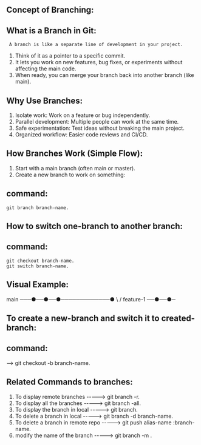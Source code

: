 Concept of Branching:
---------------------


What is a Branch in Git:
-----------------------
	 A branch is like a separate line of development in your project.

1)  Think of it as a pointer to a specific commit.
2)  It lets you work on new features, bug fixes, or experiments without affecting the main code.
3)  When ready, you can merge your branch back into another branch (like main).

Why Use Branches:
-----------------

1)  Isolate work: Work on a feature or bug independently.
2)  Parallel development: Multiple people can work at the same time.
3)  Safe experimentation: Test ideas without breaking the main project.
4)  Organized workflow: Easier code reviews and CI/CD.


How Branches Work (Simple Flow):
--------------------------------

1)  Start with a main branch (often main or master).
2)  Create a new branch to work on something:
   
command:
---------
	git branch branch-name.

How to switch one-branch to another branch:
-------------------------------------------
command:
-------
 	git checkout branch-name.
 	git switch branch-name.

Visual Example:
---------------

main ───●──●──●─────────────●
          \                 /
           feature-1 ──●──●─


To create a new-branch and switch it to created-branch:
-------------------------------------------------------
command:
--------
--> git checkout -b branch-name.

Related Commands to branches:
-----------------------------
1) To display remote branches                          -----> git branch -r.
2) To display all the branches                         -----> git branch -all.
3) To display the branch in local                      -----> git branch.
4) To delete a branch in local                         -----> git branch -d branch-name.
5) To delete a branch in remote repo                   -----> git push alias-name :branch-name.
6) modify the name of the branch                       -----> git branch -m <old-name> <new-name>.
